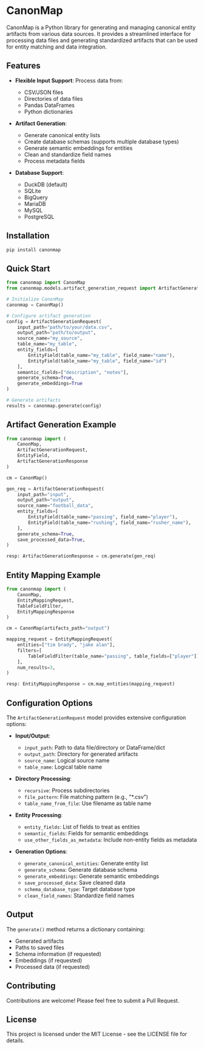 # CanonMap

CanonMap is a Python library for generating and managing canonical entity artifacts from various data sources. It provides a streamlined interface for processing data files and generating standardized artifacts that can be used for entity matching and data integration.

## Features

- **Flexible Input Support**: Process data from:
  - CSV/JSON files
  - Directories of data files
  - Pandas DataFrames
  - Python dictionaries

- **Artifact Generation**:
  - Generate canonical entity lists
  - Create database schemas (supports multiple database types)
  - Generate semantic embeddings for entities
  - Clean and standardize field names
  - Process metadata fields

- **Database Support**:
  - DuckDB (default)
  - SQLite
  - BigQuery
  - MariaDB
  - MySQL
  - PostgreSQL

## Installation

```bash
pip install canonmap
```

## Quick Start

```python
from canonmap import CanonMap
from canonmap.models.artifact_generation_request import ArtifactGenerationRequest, EntityField

# Initialize CanonMap
canonmap = CanonMap()

# Configure artifact generation
config = ArtifactGenerationRequest(
    input_path="path/to/your/data.csv",
    output_path="path/to/output",
    source_name="my_source",
    table_name="my_table",
    entity_fields=[
        EntityField(table_name="my_table", field_name="name"),
        EntityField(table_name="my_table", field_name="id")
    ],
    semantic_fields=["description", "notes"],
    generate_schema=True,
    generate_embeddings=True
)

# Generate artifacts
results = canonmap.generate(config)
```

## Artifact Generation Example

```python
from canonmap import (
    CanonMap,
    ArtifactGenerationRequest,
    EntityField,
    ArtifactGenerationResponse
)

cm = CanonMap()

gen_req = ArtifactGenerationRequest(
    input_path="input",
    output_path="output",
    source_name="football_data",
    entity_fields=[
        EntityField(table_name="passing", field_name="player"),
        EntityField(table_name="rushing", field_name="rusher_name"),
    ],
    generate_schema=True,
    save_processed_data=True,
)

resp: ArtifactGenerationResponse = cm.generate(gen_req)
```

## Entity Mapping Example

```python
from canonmap import (
    CanonMap,
    EntityMappingRequest,
    TableFieldFilter,
    EntityMappingResponse
)

cm = CanonMap(artifacts_path="output")

mapping_request = EntityMappingRequest(
    entities=["tim brady", "jake alan"],
    filters=[
        TableFieldFilter(table_name="passing", table_fields=["player"])
    ],
    num_results=3,
)

resp: EntityMappingResponse = cm.map_entities(mapping_request)
```

## Configuration Options

The `ArtifactGenerationRequest` model provides extensive configuration options:

- **Input/Output**:
  - `input_path`: Path to data file/directory or DataFrame/dict
  - `output_path`: Directory for generated artifacts
  - `source_name`: Logical source name
  - `table_name`: Logical table name

- **Directory Processing**:
  - `recursive`: Process subdirectories
  - `file_pattern`: File matching pattern (e.g., "*.csv")
  - `table_name_from_file`: Use filename as table name

- **Entity Processing**:
  - `entity_fields`: List of fields to treat as entities
  - `semantic_fields`: Fields for semantic embeddings
  - `use_other_fields_as_metadata`: Include non-entity fields as metadata

- **Generation Options**:
  - `generate_canonical_entities`: Generate entity list
  - `generate_schema`: Generate database schema
  - `generate_embeddings`: Generate semantic embeddings
  - `save_processed_data`: Save cleaned data
  - `schema_database_type`: Target database type
  - `clean_field_names`: Standardize field names

## Output

The `generate()` method returns a dictionary containing:
- Generated artifacts
- Paths to saved files
- Schema information (if requested)
- Embeddings (if requested)
- Processed data (if requested)

## Contributing

Contributions are welcome! Please feel free to submit a Pull Request.

## License

This project is licensed under the MIT License - see the LICENSE file for details. 